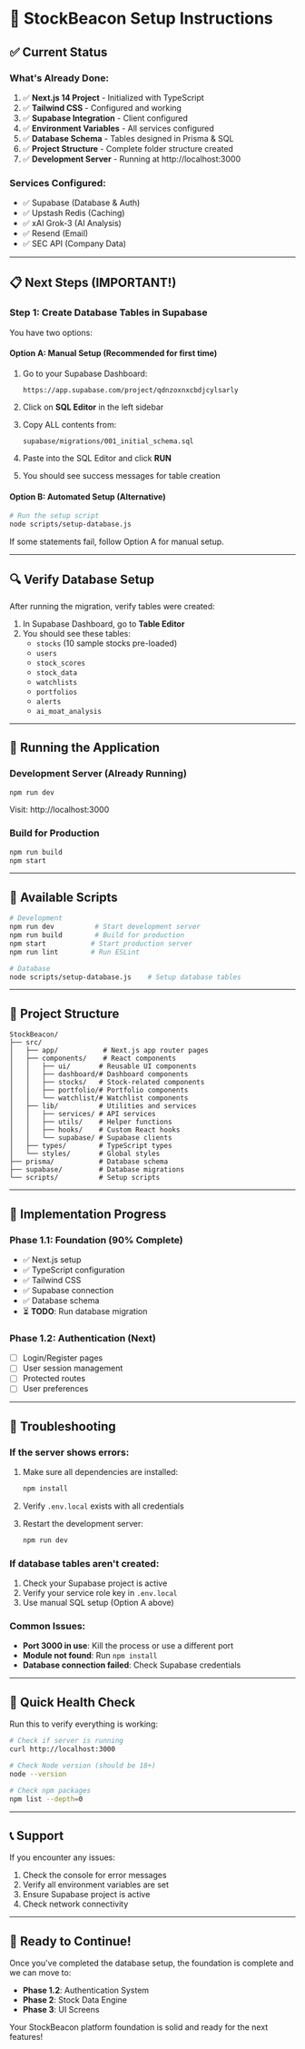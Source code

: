 # 🚀 StockBeacon Setup Instructions

## ✅ Current Status

### **What's Already Done:**
1. ✅ **Next.js 14 Project** - Initialized with TypeScript
2. ✅ **Tailwind CSS** - Configured and working
3. ✅ **Supabase Integration** - Client configured
4. ✅ **Environment Variables** - All services configured
5. ✅ **Database Schema** - Tables designed in Prisma & SQL
6. ✅ **Project Structure** - Complete folder structure created
7. ✅ **Development Server** - Running at http://localhost:3000

### **Services Configured:**
- ✅ Supabase (Database & Auth)
- ✅ Upstash Redis (Caching)
- ✅ xAI Grok-3 (AI Analysis)
- ✅ Resend (Email)
- ✅ SEC API (Company Data)

---

## 📋 Next Steps (IMPORTANT!)

### **Step 1: Create Database Tables in Supabase**

You have two options:

#### **Option A: Manual Setup (Recommended for first time)**
1. Go to your Supabase Dashboard:
   ```
   https://app.supabase.com/project/qdnzoxnxcbdjcylsarly
   ```

2. Click on **SQL Editor** in the left sidebar

3. Copy ALL contents from:
   ```
   supabase/migrations/001_initial_schema.sql
   ```

4. Paste into the SQL Editor and click **RUN**

5. You should see success messages for table creation

#### **Option B: Automated Setup (Alternative)**
```bash
# Run the setup script
node scripts/setup-database.js
```

If some statements fail, follow Option A for manual setup.

---

## 🔍 Verify Database Setup

After running the migration, verify tables were created:

1. In Supabase Dashboard, go to **Table Editor**
2. You should see these tables:
   - `stocks` (10 sample stocks pre-loaded)
   - `users`
   - `stock_scores`
   - `stock_data`
   - `watchlists`
   - `portfolios`
   - `alerts`
   - `ai_moat_analysis`

---

## 🏃 Running the Application

### **Development Server (Already Running)**
```bash
npm run dev
```
Visit: http://localhost:3000

### **Build for Production**
```bash
npm run build
npm start
```

---

## 🔧 Available Scripts

```bash
# Development
npm run dev          # Start development server
npm run build        # Build for production
npm start           # Start production server
npm run lint        # Run ESLint

# Database
node scripts/setup-database.js    # Setup database tables
```

---

## 📁 Project Structure

```
StockBeacon/
├── src/
│   ├── app/           # Next.js app router pages
│   ├── components/    # React components
│   │   ├── ui/       # Reusable UI components
│   │   ├── dashboard/# Dashboard components
│   │   ├── stocks/   # Stock-related components
│   │   ├── portfolio/# Portfolio components
│   │   └── watchlist/# Watchlist components
│   ├── lib/          # Utilities and services
│   │   ├── services/ # API services
│   │   ├── utils/    # Helper functions
│   │   ├── hooks/    # Custom React hooks
│   │   └── supabase/ # Supabase clients
│   ├── types/        # TypeScript types
│   └── styles/       # Global styles
├── prisma/           # Database schema
├── supabase/         # Database migrations
└── scripts/          # Setup scripts
```

---

## 🎯 Implementation Progress

### **Phase 1.1: Foundation (90% Complete)**
- ✅ Next.js setup
- ✅ TypeScript configuration
- ✅ Tailwind CSS
- ✅ Supabase connection
- ✅ Database schema
- ⏳ **TODO**: Run database migration

### **Phase 1.2: Authentication (Next)**
- [ ] Login/Register pages
- [ ] User session management
- [ ] Protected routes
- [ ] User preferences

---

## 🐛 Troubleshooting

### **If the server shows errors:**
1. Make sure all dependencies are installed:
   ```bash
   npm install
   ```

2. Verify `.env.local` exists with all credentials

3. Restart the development server:
   ```bash
   npm run dev
   ```

### **If database tables aren't created:**
1. Check your Supabase project is active
2. Verify your service role key in `.env.local`
3. Use manual SQL setup (Option A above)

### **Common Issues:**
- **Port 3000 in use**: Kill the process or use a different port
- **Module not found**: Run `npm install`
- **Database connection failed**: Check Supabase credentials

---

## 🚦 Quick Health Check

Run this to verify everything is working:

```bash
# Check if server is running
curl http://localhost:3000

# Check Node version (should be 18+)
node --version

# Check npm packages
npm list --depth=0
```

---

## 📞 Support

If you encounter any issues:
1. Check the console for error messages
2. Verify all environment variables are set
3. Ensure Supabase project is active
4. Check network connectivity

---

## 🎉 Ready to Continue!

Once you've completed the database setup, the foundation is complete and we can move to:
- **Phase 1.2**: Authentication System
- **Phase 2**: Stock Data Engine
- **Phase 3**: UI Screens

Your StockBeacon platform foundation is solid and ready for the next features!
